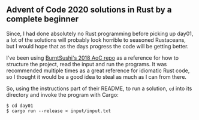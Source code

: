 ## Advent of Code 2020 solutions in Rust by a complete beginner
Since, I had done absolutely no Rust programming before picking up day01, a lot of the solutions will probably look horrible to seasoned Rustaceans, but I would hope that as the days progress the code will be getting better.

I've been using [BurntSushi's 2018 AoC repo](https://github.com/BurntSushi/advent-of-code) as a reference for how to structure the project, read the input and run the programs. It was recommended multiple times as a great reference for idiomatic Rust code, so I thought it would be a good idea to steal as much as I can from there.

So, using the instructions part of their README, to run a solution, `cd` into its directory and invoke the program with Cargo:
```
$ cd day01
$ cargo run --release < input/input.txt
```
